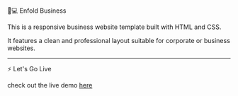  💼💻 Enfold Business


This is a responsive business website template built with HTML and CSS.

It features a clean and professional layout suitable for corporate or business websites.

----------------------------------------------------------------------------------------------------------------------------------------------
⚡ Let's Go Live



check out the live demo [here](https://fate-me.github.io/Enfold-Business/)
